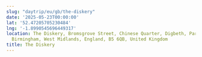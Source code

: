 ```yaml
---
slug: "daytrip/eu/gb/the-diskery"
date: '2025-05-23T00:00:00'
lat: '52.47205705230484'
lng: '-1.8990545696449317'
location: The Diskery, Bromsgrove Street, Chinese Quarter, Digbeth, Park Central,
  Birmingham, West Midlands, England, B5 6QB, United Kingdom
title: The Diskery
---
```



